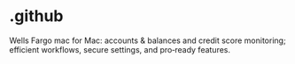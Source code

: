 # .github
Wells Fargo mac for Mac: accounts &amp; balances and credit score monitoring; efficient workflows, secure settings, and pro‑ready features.
